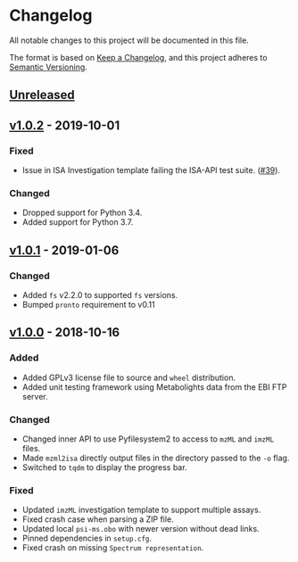 # Changelog
All notable changes to this project will be documented in this file.

The format is based on [Keep a Changelog](https://keepachangelog.com/en/1.0.0/),
and this project adheres to [Semantic Versioning](https://semver.org/spec/v2.0.0.html).

## [Unreleased]
[Unreleased]: https://github.com/ISA-Tools/mzml2isa/compare/v1.0.2...HEAD

## [v1.0.2] - 2019-10-01
[v1.0.2]: https://github.com/ISA-Tools/mzml2isa/compare/v1.0.1...v1.0.2
### Fixed
- Issue in ISA Investigation template failing the ISA-API test suite.
  ([#39](https://github.com/ISA-tools/mzml2isa/issues/39)).
### Changed
- Dropped support for Python 3.4.
- Added support for Python 3.7.

## [v1.0.1] - 2019-01-06
[v1.0.1]: https://github.com/ISA-Tools/mzml2isa/compare/v1.0.0...v1.0.1
### Changed
- Added `fs` v2.2.0 to supported `fs` versions.
- Bumped `pronto` requirement to v0.11

## [v1.0.0] - 2018-10-16
[v1.0.0]: https://github.com/ISA-Tools/mzml2isa/compare/v0.5.1...v1.0.0
### Added
- Added GPLv3 license file to source and `wheel` distribution.
- Added unit testing framework using Metabolights data from the EBI FTP server.
### Changed
- Changed inner API to use Pyfilesystem2 to access to `mzML` and `imzML` files.
- Made `mzml2isa` directly output files in the directory passed to the `-o` flag.
- Switched to `tqdm` to display the progress bar.
### Fixed
- Updated `imzML` investigation template to support multiple assays.
- Fixed crash case when parsing a ZIP file.
- Updated local `psi-ms.obo` with newer version without dead links.
- Pinned dependencies in `setup.cfg`.
- Fixed crash on missing `Spectrum representation`.

